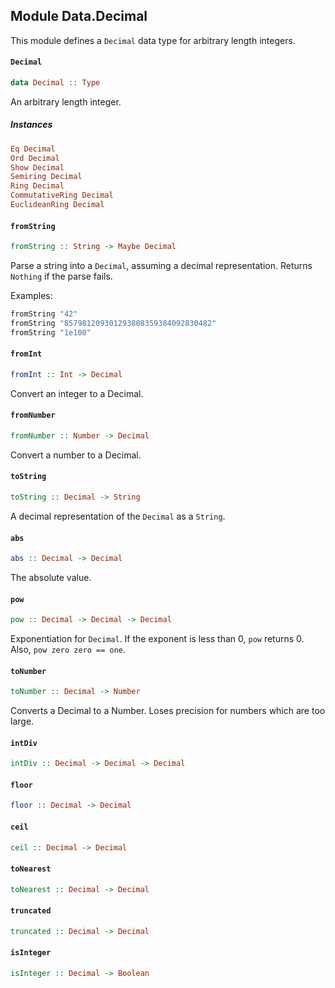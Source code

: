 ## Module Data.Decimal

This module defines a `Decimal` data type for arbitrary length integers.

#### `Decimal`

``` purescript
data Decimal :: Type
```

An arbitrary length integer.

##### Instances
``` purescript
Eq Decimal
Ord Decimal
Show Decimal
Semiring Decimal
Ring Decimal
CommutativeRing Decimal
EuclideanRing Decimal
```

#### `fromString`

``` purescript
fromString :: String -> Maybe Decimal
```

Parse a string into a `Decimal`, assuming a decimal representation. Returns
`Nothing` if the parse fails.

Examples:
```purescript
fromString "42"
fromString "857981209301293808359384092830482"
fromString "1e100"
```

#### `fromInt`

``` purescript
fromInt :: Int -> Decimal
```

Convert an integer to a Decimal.

#### `fromNumber`

``` purescript
fromNumber :: Number -> Decimal
```

Convert a number to a Decimal.

#### `toString`

``` purescript
toString :: Decimal -> String
```

A decimal representation of the `Decimal` as a `String`.

#### `abs`

``` purescript
abs :: Decimal -> Decimal
```

The absolute value.

#### `pow`

``` purescript
pow :: Decimal -> Decimal -> Decimal
```

Exponentiation for `Decimal`. If the exponent is less than 0, `pow`
returns 0. Also, `pow zero zero == one`.

#### `toNumber`

``` purescript
toNumber :: Decimal -> Number
```

Converts a Decimal to a Number. Loses precision for numbers which are too
large.

#### `intDiv`

``` purescript
intDiv :: Decimal -> Decimal -> Decimal
```

#### `floor`

``` purescript
floor :: Decimal -> Decimal
```

#### `ceil`

``` purescript
ceil :: Decimal -> Decimal
```

#### `toNearest`

``` purescript
toNearest :: Decimal -> Decimal
```

#### `truncated`

``` purescript
truncated :: Decimal -> Decimal
```

#### `isInteger`

``` purescript
isInteger :: Decimal -> Boolean
```


